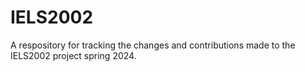# IELS2002
A respository for tracking the changes and contributions made to the IELS2002 project spring 2024.